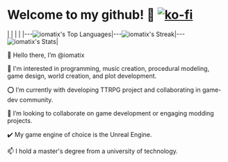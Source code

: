 # Welcome to my github! 🐉 [![ko-fi](https://ko-fi.com/img/githubbutton_sm.svg)](https://ko-fi.com/iomatix)

|  	|  	|  	|
|---![iomatix's Top Languages](https://github-readme-stats.vercel.app/api/top-langs/?username=iomatix&theme=tokyonight&show_icons=true&hide_border=true&layout=compact)|---![iomatix's Streak](https://github-readme-streak-stats.herokuapp.com/?user=iomatix&theme=tokyonight&hide_border=true)|---![iomatix's Stats](https://github-readme-stats.vercel.app/api?username=iomatix&theme=tokyonight&show_icons=true&hide_border=true&count_private=true)|


 👋 Hello there, I’m @iomatix
 
 👀 I'm interested in programming, music creation, procedural modeling, game design, world creation, and plot development.
 
 ⭕ I’m currently with developing TTRPG project and collaborating in game-dev community.
 
 💞️ I’m looking to collaborate on game development or engaging modding projects.
 
 ✔️ My game engine of choice is the Unreal Engine.
 
 📫 I hold a master's degree from a university of technology.
 



